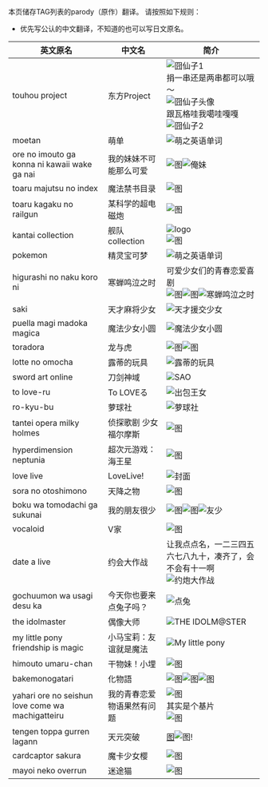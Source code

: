 本页储存TAG列表的parody（原作）翻译。
请按照如下规则：
* 优先写公认的中文翻译，不知道的也可以写日文原名。

| 英文原名 | 中文名 | 简介 |
| -------- | ---------------------- | ---------------------------------------- |
| touhou project | 东方Project | ![囧仙子1](http://ww2.sinaimg.cn/large/6c84b2d6gw1f36161k7odj205k06ydg1.jpg)<br>捐一串还是两串都可以哦～<br>![囧仙子头像](http://ww3.sinaimg.cn/large/6c84b2d6gw1f3tth5q2l9j2032032mx2.jpg)<br>跟瓦格哇我噶哇嘎嘎<br>![囧仙子2](http://ww3.sinaimg.cn/large/6c84b2d6gw1f3ttfmlq2ij2046093aa9.jpg) |
| moetan | 萌单 | ![萌之英语单词](http://ww2.sinaimg.cn/large/6c84b2d6gw1f3614z9jokj205k07ndg1.jpg) |
| ore no imouto ga konna ni kawaii wake ga nai | 我的妹妹不可能那么可爱 | ![图](http://exhentai.org/t/9d/1f/9d1fe4cb4bd46207bd03461b22ec958e38d9cedf-431356-1045-1500-jpg_l.jpg)![俺妹](https://img.acg.moe/common/thumb/7/7d/Oreimo.jpg/250px-Oreimo.jpg) |
| toaru majutsu no index | 魔法禁书目录 | ![图](http://exhentai.org/t/fe/4a/fe4a5d1db63282b922089ae5848a6867351fd305-750028-740-1036-jpg_l.jpg) |
| toaru kagaku no railgun | 某科学的超电磁炮 | ![图](http://exhentai.org/t/b6/04/b604287878e7c033016e094406e97c9c17f84c78-1338105-1099-1600-jpg_l.jpg) |
| kantai collection | 舰队collection | ![logo](https://img.acg.moe/common/thumb/6/68/%E8%88%B0%E9%98%9FCollection.png/250px-%E8%88%B0%E9%98%9FCollection.png)<br>![图](https://img.acg.moe/common/thumb/d/d4/%E8%88%B0%E9%98%9FCollection_Poster.jpg/250px-%E8%88%B0%E9%98%9FCollection_Poster.jpg) |
| pokemon | 精灵宝可梦 | ![萌之英语单词](http://tse1.mm.bing.net/th?&id=OIP.M00aabeffa352256858040b238495b5b1o0&w=299&h=168&c=0&pid=1.9&rs=0&p=0) |
| higurashi no naku koro ni | 寒蝉鸣泣之时 | 可爱少女们的青春恋爱喜剧<br>![图](http://exhentai.org/t/ff/c3/ffc3d9ad2bdfc6a43142a4062381ba6e76f77191-739103-1062-1513-jpg_l.jpg)![图](http://exhentai.org/t/88/47/88472ebca5d1f4671f694191febba44b63d46d16-872907-2043-3038-jpg_l.jpg)![寒蝉鸣泣之时](https://img.acg.moe/common/thumb/f/fd/%E5%AF%92%E8%9D%89%E9%B8%A3%E6%B3%A3%E4%B9%8B%E6%97%B6.jpg/250px-%E5%AF%92%E8%9D%89%E9%B8%A3%E6%B3%A3%E4%B9%8B%E6%97%B6.jpg) |
| saki | 天才麻将少女 | ![天才援交少女](https://img.acg.moe/common/thumb/3/30/5307118.jpg/440px-5307118.jpg) |
| puella magi madoka magica | 魔法少女小圆 | ![魔法少女小圆](https://img.acg.moe/common/thumb/0/06/Puella_Magi_Madoka_Magica.jpg/250px-Puella_Magi_Madoka_Magica.jpg) |
| toradora | 龙与虎 | ![图](http://exhentai.org/t/ed/23/ed2308ca97f9b5c4baa2e9443f41a36f5bc569a9-5840611-2150-3025-png_l.jpg)![图](http://exhentai.org/t/92/84/92844666eb565c37c4713a46aef93f82e8538881-4209124-2138-3000-jpg_l.jpg) |
| lotte no omocha | 露蒂的玩具 | ![露蒂的玩具](https://www.kadokawa.com.tw/Upload/product_201210291805161.jpg) |
| sword art online | 刀剑神域 | ![SAO](https://img.acg.moe/common/thumb/0/02/Sao.png/250px-Sao.png) |
| to love-ru | To LOVEる | ![出包王女](http://exhentai.org/t/29/81/2981cebb2fb76ca4203fbeb11e953bd48354134e-3337994-2151-3099-jpg_l.jpg) |
| ro-kyu-bu | 萝球社 | ![萝球社](https://img.acg.moe/common/c/c1/Roukyubu.jpg) |
| tantei opera milky holmes | 侦探歌剧 少女福尔摩斯 | ![图](http://exhentai.org/t/95/45/954509571d3913422d1cdaeb662451000097e84f-2472678-2150-3035-jpg_l.jpg) |
| hyperdimension neptunia | 超次元游戏：海王星 | ![图](https://img.acg.moe/common/thumb/9/95/Choujigen_game_neptune.jpg/250px-Choujigen_game_neptune.jpg) |
| love live | LoveLive! | ![封面](https://upload.wikimedia.org/wikipedia/zh/thumb/b/b9/Love_Live%21_promotional_image.jpg/250px-Love_Live%21_promotional_image.jpg) |
| sora no otoshimono | 天降之物 | ![图](http://exhentai.org/t/2e/dc/2edc4ab58d33d6b0c0fa83df13f5ca371f6aaf72-5981900-1410-2000-png_l.jpg) |
| boku wa tomodachi ga sukunai | 我的朋友很少 | ![图](http://exhentai.org/t/48/d7/48d72ebf21a766d430cf8441e0bde7f94dc3a02d-921627-2497-3500-jpg_l.jpg)![图](http://exhentai.org/t/58/cd/58cdb0fe999ac9a414ad02119fd5ac54d6926637-687951-2060-2996-jpg_l.jpg)![友少](https://img.acg.moe/common/thumb/6/69/Meat-kashiwazaki_00247023.jpg/250px-Meat-kashiwazaki_00247023.jpg) |
| vocaloid | V家 | ![图](https://tse1.mm.bing.net/th?&id=OIP.M04952eac2c7de0902d382e5e8c994752H0&w=300&h=201&c=0&pid=1.9&rs=0&p=0) |
| date a live | 约会大作战 | 让我点点名，一二三四五六七八九十，凑齐了，会不会有十一啊<br>![约炮大作战](https://img.acg.moe/common/0/07/Date_A_Live_Mayuri_BD_DVD1.jpg) |
| gochuumon wa usagi desu ka | 今天你也要来点兔子吗？ | ![点兔](https://img.acg.moe/common/9/9a/Diantu2_KV3.jpg) |
| the idolmaster | 偶像大师 | ![THE IDOLM@STER](https://img.acg.moe/common/thumb/7/73/THE_IDOLM%40STER_MOVIE.jpg/250px-THE_IDOLM%40STER_MOVIE.jpg) |
| my little pony friendship is magic | 小马宝莉：友谊就是魔法 | ![My little pony](http://www.politicasenzarete.com/sites/default/files/styles/adattiva/public/My_little_pony_friendship_is_magic_group_shot_r.png?itok=JxljETVL)
| himouto umaru-chan | 干物妹！小埋 | ![图](http://exhentai.org/t/f2/37/f237823bffb1f04d72c0f4bcf7d91c30f6d8ff81-149628-1030-1444-jpg_l.jpg) |
| bakemonogatari | 化物語 | ![图](http://exhentai.org/t/d1/72/d17217f2759b1a7242f77cc3b28782fe57143b36-674454-1427-2000-jpg_l.jpg)![图](http://exhentai.org/t/7f/8a/7f8a69aa5cbe0806333aad717d9cc763285eddbb-417131-1255-1758-jpg_l.jpg)![图](http://exhentai.org/t/f7/d2/f7d2eb570fc35794317fac01d1d05e21d5f4e6bd-828871-1086-1600-jpg_l.jpg) |
| yahari ore no seishun love come wa machigatteiru | 我的青春恋爱物语果然有问题 | ![图](http://exhentai.org/t/2b/18/2b1869be7126eda56f2a8f6750fe89143a8aac11-722028-1410-2024-jpg_l.jpg)<br>其实是个基片<br>![图](http://exhentai.org/t/a6/2b/a62b5d7d18ba70957af3876be3e359488e931ada-6021484-1600-2258-png_l.jpg) |
| tengen toppa gurren lagann | 天元突破 | [图](http://exhentai.org/t/7f/57/7f57b5fe9c80fa170e1e5b1ae108df71d4c055ce-602630-1200-1600-jpg_l.jpg)![图](http://exhentai.org/t/f3/a0/f3a02ba9088f4282990213ff6a06a1733c0d476f-458325-1125-1600-jpg_l.jpg)! |
| cardcaptor sakura | 魔卡少女樱| ![图](http://exhentai.org/t/23/68/2368eddf29ed93847a2cf6d2dbf2ff16d46c1107-142448-785-1133-jpg_l.jpg) |
| mayoi neko overrun | 迷途猫 | ![图](http://exhentai.org/t/11/24/11244eff647229a9dfa91a226f0595b04e584616-542928-1200-1700-jpg_l.jpg) |